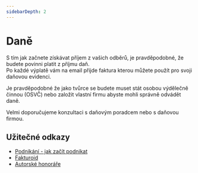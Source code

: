 ```yaml
---
sidebarDepth: 2
---
```


# Daně

S tím jak začnete získávat příjem z vašich odběrů, je pravděpodobné, že budete povinni platit z příjmu daň.  
Po každé výplatě vám na email přijde faktura kterou můžete použít pro svoji daňovou evidenci.

Je pravděpodobné že jako tvůrce se budete muset stát osobou výdělečně činnou (OSVČ) nebo založit vlastní firmu abyste mohli správně odvádět daně.

Velmi doporučujeme konzultaci s daňovým poradcem nebo s daňovou firmou.

## Užitečné odkazy

- [Podnikání - jak začít podnikat](https://www.jakpodnikat.cz/jak-zacit-podnikani.php)
- [Fakturoid](https://www.fakturoid.cz/almanach)
- [Autorské honoráře](https://www.mesec.cz/clanky/autorske-honorare-2021-pravidla-pro-placeni-dane-z-prijmu-a-placeni-pojistnych-odvodu/)
